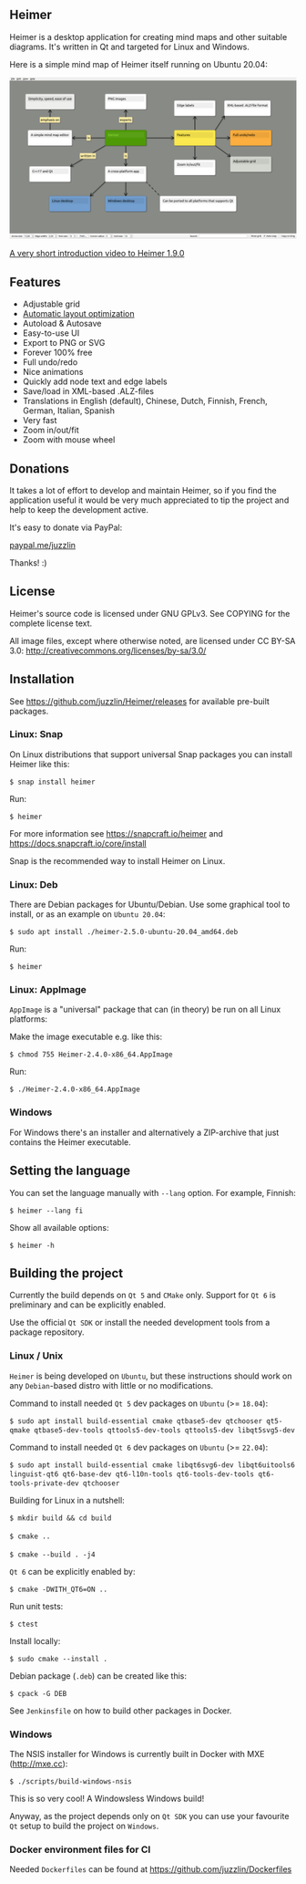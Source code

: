 ## Heimer

Heimer is a desktop application for creating mind maps and other suitable diagrams. It's written in Qt and targeted for Linux and Windows.

Here is a simple mind map of Heimer itself running on Ubuntu 20.04:

![Heimer screenshot](/screenshots/3.6.2/Heimer.png?raw=true)

<a href="https://www.youtube.com/watch?feature=player_embedded&v=NXJp6tmmZdE">A very short introduction video to Heimer 1.9.0</a>

## Features

* Adjustable grid
* <a href="https://www.youtube.com/watch?feature=player_embedded&v=acQ8CpaCayk">Automatic layout optimization</a>
* Autoload & Autosave
* Easy-to-use UI
* Export to PNG or SVG
* Forever 100% free
* Full undo/redo
* Nice animations
* Quickly add node text and edge labels
* Save/load in XML-based .ALZ-files
* Translations in English (default), Chinese, Dutch, Finnish, French, German, Italian, Spanish
* Very fast
* Zoom in/out/fit
* Zoom with mouse wheel

## Donations

It takes a lot of effort to develop and maintain Heimer, so if you find the application useful it would be very much appreciated to tip the project and help to keep the development active.

It's easy to donate via PayPal:

<a href="https://paypal.me/juzzlin">paypal.me/juzzlin</a>

Thanks! :)

## License

Heimer's source code is licensed under GNU GPLv3.
See COPYING for the complete license text.

All image files, except where otherwise noted, are licensed under
CC BY-SA 3.0: http://creativecommons.org/licenses/by-sa/3.0/

## Installation

See https://github.com/juzzlin/Heimer/releases for available pre-built packages.

### Linux: Snap

On Linux distributions that support universal Snap packages you can install Heimer like this:

    $ snap install heimer

Run:

    $ heimer

For more information see https://snapcraft.io/heimer and https://docs.snapcraft.io/core/install

Snap is the recommended way to install Heimer on Linux.

### Linux: Deb

There are Debian packages for Ubuntu/Debian. Use some graphical tool to install, or as an example on `Ubuntu 20.04`:

    $ sudo apt install ./heimer-2.5.0-ubuntu-20.04_amd64.deb

Run:

    $ heimer

### Linux: AppImage

`AppImage` is a "universal" package that can (in theory) be run on all Linux platforms:

Make the image executable e.g. like this:

    $ chmod 755 Heimer-2.4.0-x86_64.AppImage

Run:

    $ ./Heimer-2.4.0-x86_64.AppImage

### Windows

For Windows there's an installer and alternatively a ZIP-archive that just contains the Heimer executable.

## Setting the language

You can set the language manually with `--lang` option. For example, Finnish:

    $ heimer --lang fi

Show all available options:

    $ heimer -h

## Building the project

Currently the build depends on `Qt 5` and `CMake` only. Support for `Qt 6` is preliminary and can be explicitly enabled.

Use the official `Qt SDK` or install the needed development tools from a package repository.

### Linux / Unix

`Heimer` is being developed on `Ubuntu`, but these instructions should work on any `Debian`-based distro with little or no modifications.

Command to install needed `Qt 5` dev packages on `Ubuntu` (>= `18.04`):

    $ sudo apt install build-essential cmake qtbase5-dev qtchooser qt5-qmake qtbase5-dev-tools qttools5-dev-tools qttools5-dev libqt5svg5-dev

Command to install needed `Qt 6` dev packages on `Ubuntu` (>= `22.04`):

    $ sudo apt install build-essential cmake libqt6svg6-dev libqt6uitools6 linguist-qt6 qt6-base-dev qt6-l10n-tools qt6-tools-dev-tools qt6-tools-private-dev qtchooser

Building for Linux in a nutshell:

    $ mkdir build && cd build

    $ cmake ..

    $ cmake --build . -j4

`Qt 6` can be explicitly enabled by:

    $ cmake -DWITH_QT6=ON ..

Run unit tests:

    $ ctest

Install locally:

    $ sudo cmake --install .

Debian package (`.deb`) can be created like this:

    $ cpack -G DEB

See `Jenkinsfile` on how to build other packages in Docker.

### Windows

The NSIS installer for Windows is currently built in Docker with MXE (http://mxe.cc):

    $ ./scripts/build-windows-nsis

This is so very cool! A Windowsless Windows build!

Anyway, as the project depends only on `Qt SDK` you can use your favourite `Qt` setup to build the project on `Windows`.

### Docker environment files for CI

Needed `Dockerfiles` can be found at https://github.com/juzzlin/Dockerfiles

